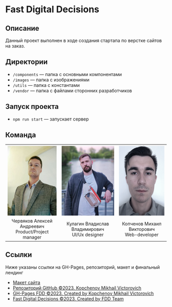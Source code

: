 # Fast Digital Decisions

## Описание

Данный проект выполнен в ходе создания стартапа по верстке сайтов на заказ.

## Директории

* `/components` — папка с основными компонентами
* `/images` — папка с изображениями
* `/utils` — папка с константами
* `/vendor` — папка с файлами сторонних разработчиков

## Запуск проекта

* `npm run start` — запускает сервер

## Команда

<table>
  <tr>
    <th>
        <center>
        <img 
            src="/src/images/Alexey.png" 
            width="164" 
            height="218"
        />
        </center>
    </th>
    <th>
        <center>
        <img 
            src="/src/images/Vlad.png" 
            width="164" 
            height="218"
        />
        </center>
    </th>
    <th>
        <center>
        <img 
            src="/src/images/Michael.png" 
            width="164" 
            height="218"
        />
        </center>
    </th>
  </tr>
  <tr>
    <td>
        <center>
        Червяков Алексей Андреевич</br> Product/Project manager
        </center>
    </td>
    <td>
    <center>
        Кулагин Владислав Владимирович</br> UI/Ux designer
    </center>
    </td>
    <td>
    <center>
        Копченов Михаил Викторович</br> Web-developer
    </center>
    </td>
  </tr>
</table>

## Ссылки

Ниже указаны ссылки на GH-Pages, репозиторий, макет и финальный лендинг

* [Макет сайта](https://www.figma.com/file/L09nRWYgxzAtx0o2e672Zu/Untitled?type=design&node-id=0%3A1&mode=design&t=Yrcs1s27Jw2kOsMV-1)
* [Репозиторий GitHub ©2023. Kopchenov Mikhail Victorovich](https://github.com/MichaelKopchenov/fast-digital-decision)
* [GH-Pages FDD ©2023. Created by Kopchenov Mikhail Victorovich](https://michaelkopchenov.github.io/fast-digital-decision/)
* [Fast Digital Decisions ©2023. Created by FDD Team](https://fast-dd.ru)